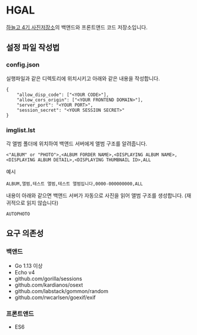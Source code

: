 # HGAL
[하늘고 4기 사진저장소](https://chinchister.com/h4gal/)의 백앤드와 프론트앤드 코드 저장소입니다.


## 설정 파일 작성법
### config.json
실행파일과 같은 디렉토리에 위치시키고 아래와 같은 내용을 작성합니다.
```
{
    "allow_disp_code": ["<YOUR CODE>"],
    "allow_cors_origin": ["<YOUR FRONTEND DOMAIN>"],
    "server_port": "<YOUR PORT>",
    "session_secret": "<YOUR SESSION SECRET>"
}
```

### imglist.lst
각 앨범 폴더에 위치하여 백앤드 서버에게 앨범 구조를 알려줍니다.
```
<"ALBUM" or "PHOTO">,<ALBUM FORDER NAME>,<DISPLAYING ALBUM NAME>,<DISPLAYING ALBUM DETAIL>,<DISPLAYING THUMBNAIL ID>,ALL
```
예시
```
ALBUM,앨범,테스트 앨범,테스트 앨범입니다,0000-000000000,ALL
```
내용이 아래와 같으면 백앤드 서버가 자동으로 사진을 읽어 앨범 구조를 생성합니다. (재귀적으로 읽지 않습니다)
```
AUTOPHOTO
```

## 요구 의존성
### 백앤드
* Go 1.13 이상
* Echo v4
* github.com/gorilla/sessions
* github.com/kardianos/osext
*	github.com/labstack/gommon/random
* github.com/rwcarlsen/goexif/exif
### 프론트앤드
* ES6

